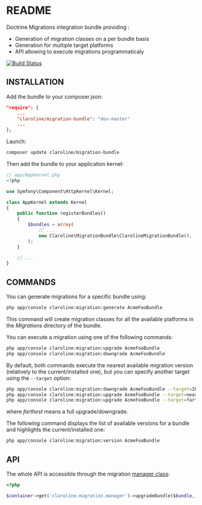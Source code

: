 README
======

Doctrine Migrations integration bundle providing :

- Generation of migration classes on a per bundle basis
- Generation for multiple target platforms
- API allowing to execute migrations programmaticaly

[![Build Status](https://secure.travis-ci.org/claroline/MigrationBundle.png?branch=master)](http://travis-ci.org/claroline/MigrationBundle)

INSTALLATION
------------

Add the bundle to your composer.json:

```json
"require": {
    ...
    "claroline/migration-bundle": "dev-master"
    ...
},
```

Launch:

```sh
composer update claroline/migration-bundle
```

Then add the bundle to your application kernel:

```php
// app/AppKernel.php
<?php

use Symfony\Component\HttpKernel\Kernel;

class AppKernel extends Kernel
{
    public function registerBundles()
    {
        $bundles = array(
            // ...
            new Claroline\MigrationBundle\ClarolineMigrationBundle(),
        );
    }

    // ...
}

```

COMMANDS
--------

You can generate migrations for a specific bundle using:

```sh
php app/console claroline:migration:generate AcmeFooBundle
```

This command will create migration classes for all the available platforms in
the *Migrations* directory of the bundle.

You can execute a migration using one of the following commands:

```sh
php app/console claroline:migration:upgrade AcmeFooBundle
php app/console claroline:migration:downgrade AcmeFooBundle
```

By default, both commands execute the nearest available migration version
(relatively to the current/installed one), but you can specify another target
using the `--target` option:

```sh
php app/console claroline:migration:downgrade AcmeFooBundle --target=20130101124512
php app/console claroline:migration:upgrade AcmeFooBundle --target=nearest
php app/console claroline:migration:upgrade AcmeFooBundle --target=farthest
```

where *farthest* means a full upgrade/downgrade.

The following command displays the list of available versions for a bundle and
highlights the current/installed one:

```sh
php app/console claroline:migration:version AcmeFooBundle
```

API
---

The whole API is accessible through the migration [manager class][manager_path]:

```php
<?php

$container->get('claroline.migration.manager')->upgradeBundle($bundle, '20131201134501');

```

[manager_path]: Manager/Manager.php